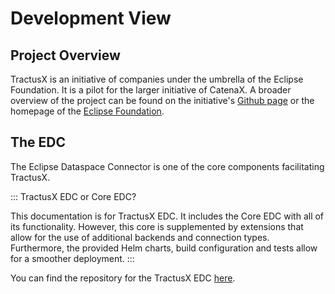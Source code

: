 # Development View

## Project Overview

TractusX is an initiative of companies under the umbrella of the Eclipse Foundation.
It is a pilot for the larger initiative of CatenaX.
A broader overview of the project can be found on the initiative's [Github page][tractusx-edc-link]
or the homepage of the [Eclipse Foundation](https://projects.eclipse.org/projects/automotive.tractusx).

## The EDC

The Eclipse Dataspace Connector is one of the core components facilitating TractusX.

::: TractusX EDC or Core EDC?

This documentation is for TractusX EDC.
It includes the Core EDC with all of its functionality.
However, this core is supplemented by extensions that allow for the use of additional backends and connection types.
Furthermore, the provided Helm charts, build configuration and tests allow for a smoother deployment.
:::

You can find the repository for the TractusX EDC [here][tractusx-edc-link].

[tractusx-edc-link]: https://github.com/eclipse-tractusx/tractusx-edc
